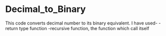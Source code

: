 # Decimal_to_Binary
This code converts decimal number to its binary equivalent. I have used-
-return type function
-recursive function, the function which call itself
